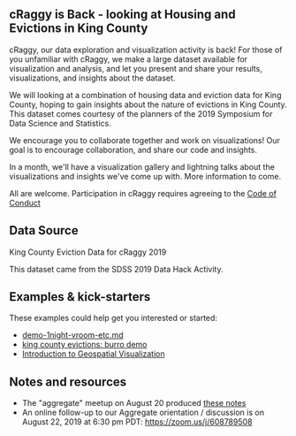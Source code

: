 ## cRaggy is Back - looking at Housing and Evictions in King County

cRaggy, our data exploration and visualization activity is back! For those of you unfamiliar with cRaggy, we make a large dataset available for visualization and analysis, and let you present and share your results, visualizations, and insights about the dataset.

We will looking at a combination of housing data and eviction data for King County, hoping to gain insights about the nature of evictions in King County. This dataset comes courtesy of the planners of the 2019 Symposium for Data Science and Statistics. 

We encourage you to collaborate together and work on visualizations! Our goal is to encourage collaboration, and share our code and insights.

In a month, we'll have a visualization gallery and lightning talks about the visualizations and insights we've come up with. More information to come.

All are welcome. Participation in cRaggy requires agreeing to the [Code of Conduct]()

## Data Source

King County Eviction Data for cRaggy 2019

This dataset came from the SDSS 2019 Data Hack Activity.

## Examples & kick-starters

These examples could help get you interested or started:

  * [demo-1night-vroom-etc.md](demo-1night-vroom-etc.md)
  * [king county evictions: burro demo](https://tladeras.shinyapps.io/evictions_king_county/)
  * [Introduction to Geospatial Visualization](https://htmlpreview.github.io/?https://github.com/pdxrlang/craggy_2019/blob/master/Introduction_to_Visualizing_Geospatial_Data.html)

## Notes and resources

  * The "aggregate" meetup on August 20 produced [these notes](https://docs.google.com/document/d/1wRCDgZkA1fUBX2JonwGENTlkEP5fl6tdF_eDeNbJzVc/edit)
  * An online follow-up to our Aggregate orientation / discussion is on August 22, 2019 at 6:30 pm PDT: 	https://zoom.us/j/608789508 